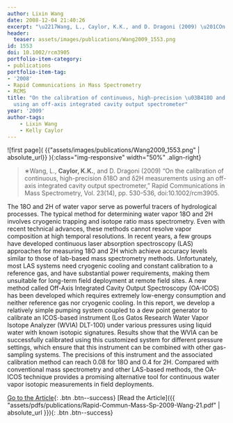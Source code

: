 ```yaml
---
author: Lixin Wang
date: 2008-12-04 21:40:26
excerpt: "\u2217Wang, L., Caylor, K.K., and D. Dragoni (2009) \u201COn the calibration of continuous, high-precision \u03B418O and \u03B42H measurements using an off-axis integrated cavity output spectrometer,\u201D Rapid Communications in Mass Spectrometry, Vol. 23(14), pp. 530-536, doi:10.1002/rcm3905."
header:
  teaser: assets/images/publications/Wang2009_1553.png
id: 1553
doi: 10.1002/rcm3905
portfolio-item-category:
- publications
portfolio-item-tag:
- '2008'
- Rapid Communications in Mass Spectrometry
- RCMS
title: "On the calibration of continuous, high-precision \u03B418O and \u03B42H measurements
  using an off-axis integrated cavity output spectrometer"
year: '2009'
author-tags:
    - Lixin Wang
    - Kelly Caylor
---
```


![first page]( {{"assets/images/publications/Wang2009_1553.png" | absolute_url}} ){:class="img-responsive" width="50%" .align-right}

> ∗Wang, L., **Caylor, K.K.**, and D. Dragoni (2009) “On the calibration of continuous, high-precision δ18O and δ2H measurements using an off-axis integrated cavity output spectrometer,” Rapid Communications in Mass Spectrometry, Vol. 23(14), pp. 530-536, doi:10.1002/rcm3905.


The 18O and 2H of water vapor serve as powerful tracers of hydrological processes. The typical method for determining water vapor 18O and 2H involves cryogenic trapping and isotope ratio mass spectrometry. Even with recent technical advances, these methods cannot resolve vapor composition at high temporal resolutions. In recent years, a few groups have developed continuous laser absorption spectroscopy (LAS) approaches for measuring 18O and 2H which achieve accuracy levels similar to those of lab-based mass spectrometry methods. Unfortunately, most LAS systems need cryogenic cooling and constant calibration to a reference gas, and have substantial power requirements, making them unsuitable for long-term field deployment at remote field sites. A new method called Off-Axis Integrated Cavity Output Spectroscopy (OA-ICOS) has been developed which requires extremely low-energy consumption and neither reference gas nor cryogenic cooling. In this report, we develop a relatively simple pumping system coupled to a dew point generator to calibrate an ICOS-based instrument (Los Gatos Research Water Vapor Isotope Analyzer (WVIA) DLT-100) under various pressures using liquid water with known isotopic signatures. Results show that the WVIA can be successfully calibrated using this customized system for different pressure settings, which ensure that this instrument can be combined with other gas-sampling systems. The precisions of this instrument and the associated calibration method can reach 0.08 for 18O and 0.4 for 2H. Compared with conventional mass spectrometry and other LAS-based methods, the OA-ICOS technique provides a promising alternative tool for continuous water vapor isotopic measurements in field deployments.


[Go to the Article](http://dx.doi.org/10.1002/rcm.3905){: .btn .btn--success}
[Read the Article]({{ "assets/pdfs/publications/Rapid-Commun-Mass-Sp-2009-Wang-21.pdf" | absolute_url }}){: .btn .btn--success}